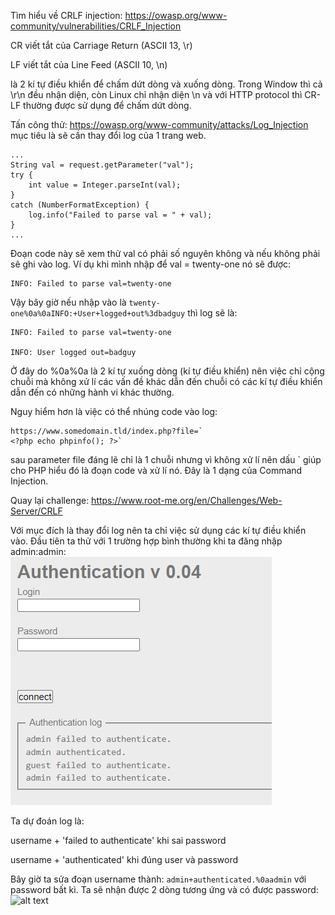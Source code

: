 Tìm hiểu về CRLF injection: 
https://owasp.org/www-community/vulnerabilities/CRLF_Injection

CR viết tắt của Carriage Return (ASCII 13, \r) 

LF viết tắt của Line Feed (ASCII 10, \n) 

là 2 kí tự điều khiển để chấm dứt dòng và xuống dòng. Trong Window thì cả \r\n đều nhận diện, còn Linux chỉ nhận diện \n và với HTTP protocol thì CR-LF thường được sử dụng để chấm dứt dòng.

Tấn công thử: 
https://owasp.org/www-community/attacks/Log_Injection mục tiêu là sẽ cần thay đổi log của 1 trang web.
~~~
...
String val = request.getParameter("val");
try {
    int value = Integer.parseInt(val);
}
catch (NumberFormatException) {
    log.info("Failed to parse val = " + val);
}
...
~~~
Đoạn code này sẽ xem thử val có phải số nguyên không và nếu không phải sẽ ghi vào log.
Ví dụ khi mình nhập để val = twenty-one nó sẽ được:
```
INFO: Failed to parse val=twenty-one
```
Vậy bây giờ nếu nhập vào là ```twenty-one%0a%0aINFO:+User+logged+out%3dbadguy``` thì log sẽ là:
```
INFO: Failed to parse val=twenty-one

INFO: User logged out=badguy
```
Ở đây do %0a%0a là 2 kí tự xuống dòng (kí tự điều khiển) nên việc chỉ cộng chuỗi mà không xử lí các vấn đề khác dẫn đến chuỗi có các kí tự điều khiển dẫn đến có những hành vi khác thường.

Nguy hiểm hơn là việc có thể nhúng code vào log:
```
https://www.somedomain.tld/index.php?file=`
<?php echo phpinfo(); ?>`
```
sau parameter file đáng lẽ chỉ là 1 chuỗi nhưng vì không xử lí nên dấu ` giúp cho PHP hiểu đó là đoạn code và xử lí nó. Đây là 1 dạng của Command Injection.

Quay lại challenge: https://www.root-me.org/en/Challenges/Web-Server/CRLF

Với mục đích là thay đổi log nên ta chỉ việc sử dụng các kí tự điều khiển vào. Đầu tiên ta thử với 1 trường hợp bình thường khi ta đăng nhập admin:admin:
![alt text](image.png)

Ta dự đoán log là:

username + 'failed to authenticate' khi sai password

username + 'authenticated' khi đúng user và password

Bây giờ ta sửa đoạn username thành: 
```admin+authenticated.%0aadmin``` 
với password bất kì. 
Ta sẽ nhận được 2 dòng tương ứng và có được password:
![alt text](image-1.png)